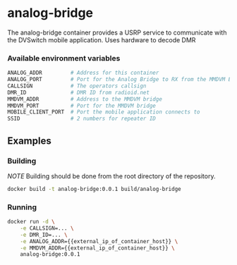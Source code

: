 # analog-bridge
The analog-bridge container provides a USRP service to communicate with the 
DVSwitch mobile application. Uses hardware to decode DMR

### Available environment variables
```bash
ANALOG_ADDR         # Address for this container
ANALOG_PORT         # Port for the Analog Bridge to RX from the MMDVM Bridge
CALLSIGN            # The operators callsign
DMR_ID              # DMR ID from radioid.net
MMDVM_ADDR          # Address to the MMDVM bridge
MMDVM_PORT          # Port for the MMDVM bridge
MOBILE_CLIENT_PORT  # Port the mobile application connects to
SSID                # 2 numbers for repeater ID
```

## Examples
### Building
*NOTE* Building should be done from the root directory of the repository.

```bash
docker build -t analog-bridge:0.0.1 build/analog-bridge
```

### Running
```bash
docker run -d \
    -e CALLSIGN=... \
    -e DMR_ID=... \
    -e ANALOG_ADDR={{external_ip_of_container_host}} \
    -e MMDVM_ADDR={{external_ip_of_container_host}} \
    analog-bridge:0.0.1
```
